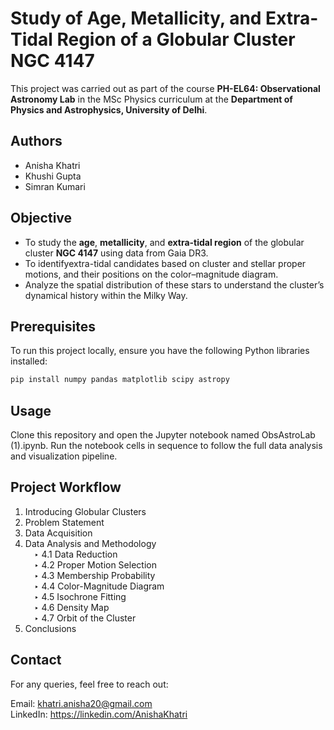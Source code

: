 # Study of Age, Metallicity, and Extra-Tidal Region of a Globular Cluster NGC 4147

This project was carried out as part of the course **PH-EL64: Observational Astronomy Lab** in the MSc Physics curriculum at the **Department of Physics and Astrophysics, University of Delhi**.

## Authors

- Anisha Khatri  
- Khushi Gupta  
- Simran Kumari

## Objective

- To study the **age**, **metallicity**, and **extra-tidal region** of the globular cluster **NGC 4147** using data from Gaia DR3. 
- To identifyextra-tidal candidates based on cluster and stellar proper motions, and their positions on the color–magnitude diagram.
- Analyze the spatial distribution of these stars to understand the cluster’s dynamical history within the Milky Way.


## Prerequisites

To run this project locally, ensure you have the following Python libraries installed:

```bash
pip install numpy pandas matplotlib scipy astropy
```
## Usage 

Clone this repository and open the Jupyter notebook named ObsAstroLab (1).ipynb. Run the notebook cells in sequence to follow the full data analysis and visualization pipeline.


## Project Workflow
1) Introducing Globular Clusters <br>
2) Problem Statement <br>
3) Data Acquisition <br>
4) Data Analysis and Methodology <br>
 ‣ 4.1 Data Reduction <br>
 ‣ 4.2 Proper Motion Selection <br>
 ‣ 4.3 Membership Probability <br>
 ‣ 4.4 Color-Magnitude Diagram <br>
 ‣ 4.5 Isochrone Fitting <br>
 ‣ 4.6 Density Map <br>
 ‣ 4.7 Orbit of the Cluster <br>
5) Conclusions


## Contact
For any queries, feel free to reach out:

Email: khatri.anisha20@gmail.com <br>
LinkedIn: https://linkedin.com/AnishaKhatri
